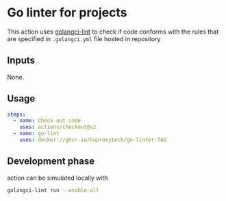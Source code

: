 # Go linter for projects

This action uses [golangci-lint](https://github.com/golangci/golangci-lint) to check if code conforms with
the rules that are specified in `.golangci.yml` file hosted in repository

## Inputs

None.

## Usage

```yaml
steps:
  - name: Check out code
    uses: actions/checkout@v2
  - name: go-lint
    uses: docker://ghcr.io/haproxytech/go-linter:TAG
```

## Development phase

action can be simulated locally with

```bash
golangci-lint run --enable-all
```
